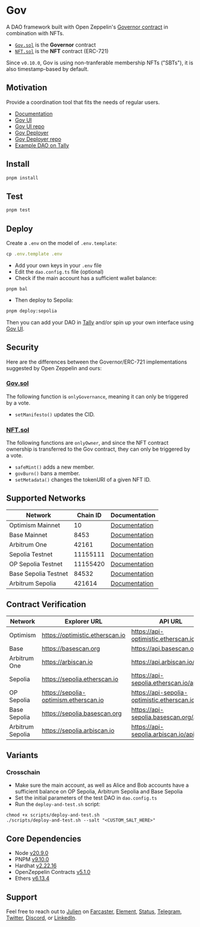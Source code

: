 # Gov

A DAO framework built with Open Zeppelin's [Governor contract](https://docs.openzeppelin.com/contracts/4.x/governance#governor) in combination with NFTs.

- [`Gov.sol`](https://github.com/web3-hackers-collective/dao-contracts/blob/main/contracts/Gov.sol) is the **Governor** contract
- [`NFT.sol`](https://github.com/web3-hackers-collective/dao-contracts/blob/main/contracts/NFT.sol) is the **NFT** contract (ERC-721)

Since `v0.10.0`, Gov is using non-tranferable membership NFTs ("SBTs"), it is also timestamp-based by default.

## Motivation

Provide a coordination tool that fits the needs of regular users. 

- [Documentation](https://w3hc.github.io/gov-docs/)
- [Gov UI](https://gov-ui.netlify.app/)
- [Gov UI repo](https://github.com/w3hc/gov-ui)
- [Gov Deployer](https://gov-deployer.netlify.app/)
- [Gov Deployer repo](https://github.com/w3hc/gov-deployer)
- [Example DAO on Tally](https://www.tally.xyz/gov/web3-hackers-collective)

## Install

```js
pnpm install
```

## Test

```js
pnpm test
```

## Deploy

Create a `.env` on the model of `.env.template`:

```js
cp .env.template .env
```

- Add your own keys in your `.env` file
- Edit the `dao.config.ts` file (optional)
- Check if the main account has a sufficient wallet balance: 

```
pnpm bal
```

- Then deploy to Sepolia:

```bash
pnpm deploy:sepolia
```

Then you can add your DAO in [Tally](https://www.tally.xyz/) and/or spin up your own interface using [Gov UI](https://github.com/w3hc/gov-ui). 

## Security

Here are the differences between the Governor/ERC-721 implementations suggested by Open Zeppelin and ours:

### [Gov.sol](https://github.com/w3hc/gov/blob/main/contracts/Gov.sol)

The following function is `onlyGovernance`, meaning it can only be triggered by a vote.

- `setManifesto()` updates the CID.

### [NFT.sol](https://github.com/w3hc/gov/blob/main/contracts/NFT.sol)

The following functions are `onlyOwner`, and since the NFT contract ownership is transferred to the Gov contract, they can only be triggered by a vote.

- `safeMint()` adds a new member.
- `govBurn()` bans a member.
- `setMetadata()` changes the tokenURI of a given NFT ID.

## Supported Networks

| Network | Chain ID | Documentation |
|---------|----------|---------------|
| Optimism Mainnet | 10 | [Documentation](https://docs.optimism.io/chain/networks#op-mainnet) |
| Base Mainnet | 8453 | [Documentation](https://docs.base.org/docs/network-information#base-mainnet) |
| Arbitrum One | 42161 | [Documentation](https://docs.arbitrum.io/welcome/get-started) |
| Sepolia Testnet | 11155111 | [Documentation](https://ethereum.org/nb/developers/docs/networks/#sepolia) |
| OP Sepolia Testnet | 11155420 | [Documentation](https://docs.optimism.io/chain/networks#op-sepolia) |
| Base Sepolia Testnet | 84532 | [Documentation](https://docs.base.org/docs/network-information/#base-testnet-sepolia) |
| Arbitrum Sepolia | 421614 | [Documentation](https://docs.arbitrum.io/welcome/get-started) |

## Contract Verification

| Network | Explorer URL | API URL | API Key Variable |
|---------|--------------|---------|-----------------|
| Optimism | https://optimistic.etherscan.io | https://api-optimistic.etherscan.io/api | OP_ETHERSCAN_API_KEY |
| Base | https://basescan.org | https://api.basescan.org/api | BASE_ETHERSCAN_API_KEY |
| Arbitrum One | https://arbiscan.io | https://api.arbiscan.io/api | ARBITRUM_ETHERSCAN_API_KEY |
| Sepolia | https://sepolia.etherscan.io | https://api-sepolia.etherscan.io/api | ETHERSCAN_API_KEY |
| OP Sepolia | https://sepolia-optimism.etherscan.io | https://api-sepolia-optimistic.etherscan.io/api | OP_ETHERSCAN_API_KEY |
| Base Sepolia | https://sepolia.basescan.org | https://api-sepolia.basescan.org/api | BASE_ETHERSCAN_API_KEY |
| Arbitrum Sepolia | https://sepolia.arbiscan.io | https://api-sepolia.arbiscan.io/api | ARBITRUM_ETHERSCAN_API_KEY |

## Variants

### Crosschain

- Make sure the main account, as well as Alice and Bob accounts have a sufficient balance on OP Sepolia, Arbitrum Sepolia and Base Sepolia
- Set the initial parameters of the test DAO in `dao.config.ts`
- Run the `deploy-and-test.sh` script:

```
chmod +x scripts/deploy-and-test.sh
./scripts/deploy-and-test.sh --salt "<CUSTOM_SALT_HERE>"
```

## Core Dependencies

-   Node [v20.9.0](https://nodejs.org/uk/blog/release/v20.9.0/)
-   PNPM [v9.10.0](https://pnpm.io/pnpm-vs-npm)
-   Hardhat [v2.22.16](https://github.com/NomicFoundation/hardhat/releases/)
-   OpenZeppelin Contracts [v5.1.0](https://github.com/OpenZeppelin/openzeppelin-contracts/releases/tag/v5.1.0)
-   Ethers [v6.13.4](https://docs.ethers.org/v6/)

## Support

Feel free to reach out to [Julien](https://github.com/julienbrg) on [Farcaster](https://warpcast.com/julien-), [Element](https://matrix.to/#/@julienbrg:matrix.org), [Status](https://status.app/u/iwSACggKBkp1bGllbgM=#zQ3shmh1sbvE6qrGotuyNQB22XU5jTrZ2HFC8bA56d5kTS2fy), [Telegram](https://t.me/julienbrg), [Twitter](https://twitter.com/julienbrg), [Discord](https://discordapp.com/users/julienbrg), or [LinkedIn](https://www.linkedin.com/in/julienberanger/).